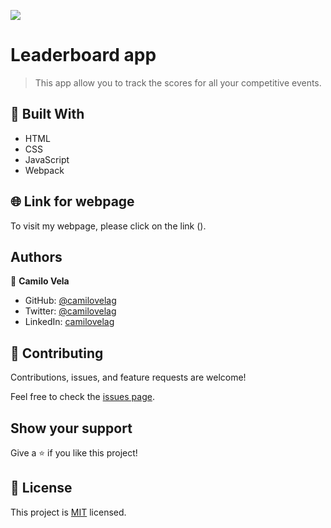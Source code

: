 ![](https://img.shields.io/badge/Microverse-blueviolet)

# Leaderboard app

> This app allow you to track the scores for all your competitive events.


## 🧰 Built With

- HTML
- CSS
- JavaScript
- Webpack

## 🌐 Link for webpage

To visit my webpage, please click on the link ().

## Authors

👤 **Camilo Vela**

- GitHub: [@camilovelag](https://github.com/camilovelag)
- Twitter: [@camilovelag](https://twitter.com/camilovelag)
- LinkedIn: [camilovelag](https://linkedin.com/in/camilovelag)


## 🤝 Contributing

Contributions, issues, and feature requests are welcome!

Feel free to check the [issues page](../../issues/).

## Show your support

Give a ⭐️ if you like this project!

## 📝 License

This project is [MIT](./MIT.md) licensed.
